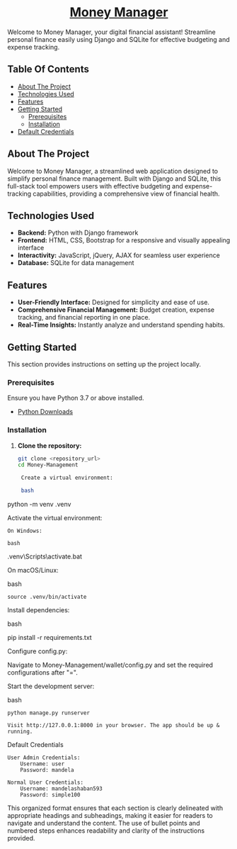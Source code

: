 <h1 align="center" class="dotted">
    <a target="_blank" href="#">Money Manager</a>
</h1>

<p>Welcome to Money Manager, your digital financial assistant! Streamline personal finance easily using Django and SQLite for effective budgeting and expense tracking.</p>

## Table Of Contents

- [About The Project](#about-the-project)
- [Technologies Used](#technologies-used)
- [Features](#features)
- [Getting Started](#getting-started)
  - [Prerequisites](#prerequisites)
  - [Installation](#installation)
- [Default Credentials](#default-credentials)

## About The Project

Welcome to Money Manager, a streamlined web application designed to simplify personal finance management. Built with Django and SQLite, this full-stack tool empowers users with effective budgeting and expense-tracking capabilities, providing a comprehensive view of financial health.

## Technologies Used

- **Backend:** Python with Django framework
- **Frontend:** HTML, CSS, Bootstrap for a responsive and visually appealing interface
- **Interactivity:** JavaScript, jQuery, AJAX for seamless user experience
- **Database:** SQLite for data management

## Features

- **User-Friendly Interface:** Designed for simplicity and ease of use.
- **Comprehensive Financial Management:** Budget creation, expense tracking, and financial reporting in one place.
- **Real-Time Insights:** Instantly analyze and understand spending habits.

## Getting Started

This section provides instructions on setting up the project locally.

### Prerequisites

Ensure you have Python 3.7 or above installed.

- [Python Downloads](https://python.org/downloads/)

### Installation

1. **Clone the repository:**

   ```bash
   git clone <repository_url>
   cd Money-Management

    Create a virtual environment:

    bash

python -m venv .venv

Activate the virtual environment:

    On Windows:

    bash

.venv\Scripts\activate.bat

On macOS/Linux:

bash

    source .venv/bin/activate

Install dependencies:

bash

pip install -r requirements.txt

Configure config.py:

Navigate to Money-Management/wallet/config.py and set the required configurations after "=".

Start the development server:

bash

    python manage.py runserver

    Visit http://127.0.0.1:8000 in your browser. The app should be up & running.

Default Credentials

    User Admin Credentials:
        Username: user
        Password: mandela

    Normal User Credentials:
        Username: mandelashaban593
        Password: simple100




This organized format ensures that each section is clearly delineated with appropriate headings and subheadings, making it easier for readers to navigate and understand the content. The use of bullet points and numbered steps enhances readability and clarity of the instructions provided.


